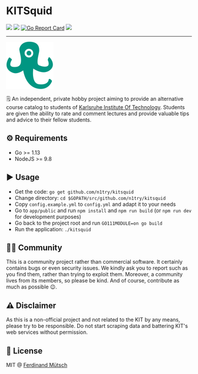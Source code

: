 # KITSquid

[![](http://img.shields.io/liberapay/receives/muety.svg?logo=liberapay&style=flat-square)](https://liberapay.com/muety/)
![](https://img.shields.io/github/license/muety/kitsquid?style=flat-square)
[![Go Report Card](https://goreportcard.com/badge/github.com/muety/kitsquid)](https://goreportcard.com/report/github.com/muety/kitsquid)
[![](https://img.shields.io/website.svg?url=https%3A%2F%2Fkitsquid.de%2Fhealth&style=flat-square)](https://kitsquid.de)

---

<img src="app/public/assets/images/squid_green.png" width="128">

🗒 An independent, private hobby project aiming to provide an alternative course catalog to students of [Karlsruhe Institute Of Technology](https://kit.edu). Students are given the ability to rate and comment lectures and provide valuable tips and advice to their fellow students. 

## ⚙️ Requirements
* Go >= 1.13
* NodeJS >= 9.8

## ▶️ Usage
* Get the code: `go get github.com/n1try/kitsquid`
* Change directory: `cd $GOPATH/src/github.com/n1try/kitsquid`
* Copy `config.example.yml` to `config.yml` and adapt it to your needs
* Go to `app/public` and run `npm install` and `npm run build` (or `npm run dev` for development purposes) 
* Go back to the project root and run `GO111MODULE=on go build`
* Run the application: `./kitsquid`

## 👩‍🎓 Community
This is a community project rather than commercial software. It certainly contains bugs or even security issues. We kindly ask you to report such as you find them, rather than trying to exploit them. Moreover, a community lives from its members, so please be kind. And of course, contribute as much as possible 😉.

## ⚠️ Disclaimer
As this is a non-official project and not related to the KIT by any means, please try to be responsible. Do not start scraping data and battering KIT's web services without permission. 

## 📓 License
MIT @ [Ferdinand Mütsch](https://muetsch.io)
